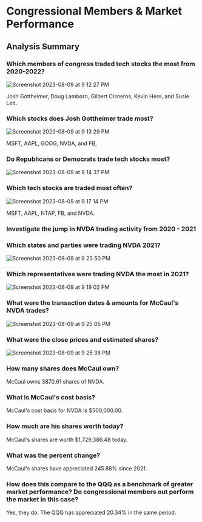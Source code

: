 # Congressional Members & Market Performance

## Analysis Summary

### Which members of congress traded tech stocks the most from 2020-2022?

![Screenshot 2023-08-09 at 9 12 27 PM](https://github.com/br4nders0n/team_dollar_project_1/assets/133409952/c4a97324-c38c-4bf2-8f9c-a00b6fe1165a)

Josh Gottheimer, Doug Lamborn, Gilbert Cisneros, Kevin Hern, and Susie Lee.

### Which stocks does Josh Gottheimer trade most?

![Screenshot 2023-08-09 at 9 13 29 PM](https://github.com/br4nders0n/team_dollar_project_1/assets/133409952/bd35d2cd-0878-4d98-9073-9a61c31ff56e)

MSFT, AAPL, GOOG, NVDA, and FB, 

### Do Republicans or Democrats trade tech stocks most?

![Screenshot 2023-08-09 at 9 14 37 PM](https://github.com/br4nders0n/team_dollar_project_1/assets/133409952/b27a5cf7-092a-4d39-a043-9d2917ac56bd)

### Which tech stocks are traded most often?

![Screenshot 2023-08-09 at 9 17 14 PM](https://github.com/br4nders0n/team_dollar_project_1/assets/133409952/0958b172-3db0-4cc8-8653-f7edb5e772df)

MSFT, AAPL, NTAP, FB, and NVDA.

### Investigate the jump in NVDA trading activity from 2020 - 2021

### Which states and parties were trading NVDA 2021?

![Screenshot 2023-08-09 at 9 23 50 PM](https://github.com/br4nders0n/team_dollar_project_1/assets/133409952/c524647e-5e3f-4e0b-85e8-89314728d147)

### Which representatives were trading NVDA the most in 2021?

![Screenshot 2023-08-09 at 9 19 02 PM](https://github.com/br4nders0n/team_dollar_project_1/assets/133409952/aa20ecc4-45e1-4ab8-b8a4-692650f8319d)

### What were the transaction dates & amounts for McCaul's NVDA trades?

![Screenshot 2023-08-09 at 9 25 05 PM](https://github.com/br4nders0n/team_dollar_project_1/assets/133409952/aa0de58d-7fe7-4ec9-833f-787c2f244e24)

### What were the close prices and estimated shares? 

![Screenshot 2023-08-09 at 9 25 38 PM](https://github.com/br4nders0n/team_dollar_project_1/assets/133409952/8b47f218-6906-4743-a2ff-75d9dc97e073)

### How many shares does McCaul own?

McCaul owns 3870.61 shares of NVDA.

### What is McCaul's cost basis?

McCaul's cost basis for NVDA is $500,000.00.

### How much are his shares worth today?

McCaul's shares are worth $1,729,386.48 today.

### What was the percent change? 

McCaul's shares have appreciated 245.88% since 2021.

### How does this compare to the QQQ as a benchmark of greater market performance? Do congressional members out perform the market in this case?

Yes, they do. The QQQ has appreciated 20.34% in the same period.




